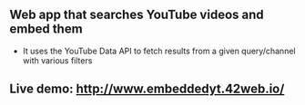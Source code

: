## Web app that searches YouTube videos and embed them
* It uses the YouTube Data API to fetch results from a given query/channel with various filters
## Live demo: http://www.embeddedyt.42web.io/

